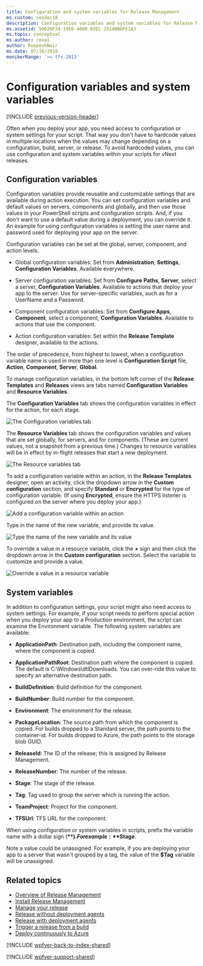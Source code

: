 ```yaml
---
title: Configuration and system variables for Release Management
ms.custom: seodec18
description: Configuration variables and system variables for Release Management server/client for Visual Studio 2015 and TFS 2015
ms.assetid: 50D20F24-19E6-4660-B3EC-25148BDFE2A3
ms.topic: conceptual
ms.author: ronai
author: RoopeshNair
ms.date: 07/16/2018
monikerRange: '>= tfs-2013'
---
```


# Configuration variables and system variables

[!INCLUDE [previous-version-header](../includes/previous-version-header.md)]

Often when you deploy your app, you need access to configuration or system
settings for your script. That way you don't have to hardcode values in
multiple locations when the values may change depending on a configuration,
build, server, or release. To avoid hardcoded values, you can use
configuration and system variables within your scripts for vNext releases.

## Configuration variables

Configuration variables provide reusable and customizable settings that are
available during action execution. You can set configuration variables and
default values on servers, components and globally, and then use those
values in your PowerShell scripts and configuration scripts. And, if you
don't want to use a default value during a deployment, you can override it.
An example for using configuration variables is setting the user name and
password used for deploying your app on the server.

Configuration variables can be set at the global, server, component, and
action levels.

* Global configuration variables: Set from **Administration**, **Settings**,
  **Configuration Variables**. Available everywhere.

* Server configuration variables: Set from **Configure Paths**, **Server**,
  select a server, **Configuration Variables**. Available to actions that
  deploy your app to the server. Use for server-specific variables, such
  as for a UserName and a Password.

* Component configuration variables: Set from **Configure Apps**,
  **Component**, select a component, **Configuration Variables**. Available
  to actions that use the component.

* Action configuration variables: Set within the **Release Template** designer,
  available to the actions.

The order of precedence, from highest to lowest, when a configuration
variable name is used in more than one level is **Configuration Script**
file, **Action**, **Component**, **Server**, **Global**.

To manage configuration variables, in the bottom left corner of the **Release
Templates** and **Releases** views are tabs named **Configuration Variables**
and **Resource Variables**.

The **Configuration Variables** tab shows the configuration variables in
effect for the action, for each stage.

![The Configuration variables tab ](media/config-system-vars-01.png)

The **Resource Variables** tab shows the configuration variables and values
that are set globally, for servers, and for components. (These are current
values, not a snapshot from a previous time.) Changes to resource variables
will be in effect by in-flight releases that start a new deployment.

![The Resource variables tab ](media/config-system-vars-02.png)

To add a configuration variable within an action, in the **Release Templates**
designer, open an activity, click the dropdown arrow in the **Custom
configuration** section, and specify **Standard** or **Encrypted** for the
type of configuration variable. (If using **Encrypted**, ensure the HTTPS
listener is configured on the server where you deploy your app.)

![Add a configuration variable within an action ](media/config-system-vars-03.png)

Type in the name of the new variable, and provide its value.

![Type the name of the new variable and its value ](media/config-system-vars-04.png)

To override a value in a resource variable, click the **+** sign and then
click the dropdown arrow in the **Custom configuration** section. Select
the variable to customize and provide a value.

![Override a value in a resource variable ](media/config-system-vars-05.png)

## System variables

In addition to configuration settings, your script might also need access
to system settings. For example, if your script needs to perform special
action when you deploy your app to a Production environment, the script can
examine the Environment variable. The following system variables are
available:

* **ApplicationPath**: Destination path, including the component name,
  where the component is copied.

* **ApplicationPathRoot**: Destination path where the component is copied.
  The default is C:\\Windows\\dtlDownloads. You can over-ride this value to
  specify an alternative destination path.

* **BuildDefinition**: Build definition for the component.

* **BuildNumber**: Build number for the component.

* **Environment**: The environment for the release.

* **PackageLocation**: The source path from which the component is copied.
  For builds dropped to a Standard server, the path points to the
  container-id. For builds dropped to Azure, the path points to the storage
  blob GUID.

* **ReleaseId**: The ID of the release; this is assigned by Release Management.

* **ReleaseNumber**: The number of the release.

* **Stage**: The stage of the release.

* **Tag**: Tag used to group the server which is running the action.

* **TeamProject**: Project for the component.

* **TFSUrl**: TFS URL for the component.

When using configuration or system variables in scripts, prefix the variable
name with a dollar sign (**$**). For example: **$Stage**.

Note a value could be unassigned. For example, if you are deploying your
app to a server that wasn't grouped by a tag, the value of the **$Tag**
variable will be unassigned.

## Related topics

* [Overview of Release Management](release-management-overview.md)
* [Install Release Management](install-release-management.md)
* [Manage your release](manage-your-release.md)
* [Release without deployment agents](release-without-agents.md)
* [Release with deployment agents](release-with-agents.md)
* [Trigger a release from a build](trigger-a-release.md)
* [Deploy continuously to Azure](deploy-continuously-to-azure.md)

[!INCLUDE [wpfver-back-to-index-shared](../includes/wpfver-back-to-index-shared.md)]

[!INCLUDE [wpfver-support-shared](../includes/wpfver-support-shared.md)]
